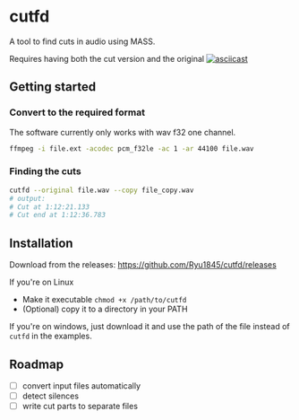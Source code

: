 cutfd
=====
A tool to find cuts in audio using MASS.

Requires having both the cut version and the original
[![asciicast](https://asciinema.org/a/4uCPMdDb1WWMW8tB5Jy6HISzY.png)](https://asciinema.org/a/4uCPMdDb1WWMW8tB5Jy6HISzY)

## Getting started
### Convert to the required format
The software currently only works with wav f32 one channel.

```bash
ffmpeg -i file.ext -acodec pcm_f32le -ac 1 -ar 44100 file.wav
```
### Finding the cuts
```bash
cutfd --original file.wav --copy file_copy.wav
# output:
# Cut at 1:12:21.133
# Cut end at 1:12:36.783
```
## Installation
Download from the releases: https://github.com/Ryu1845/cutfd/releases

If you're on Linux
- Make it executable  `chmod +x /path/to/cutfd`
- (Optional) copy it to a directory in your PATH

If you're on windows, just download it and use the path of the file instead of `cutfd` in the examples.

## Roadmap
- [ ] convert input files automatically
- [ ] detect silences
- [ ] write cut parts to separate files
